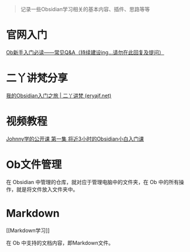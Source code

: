 > 记录一些Obsidian学习相关的基本内容、插件、思路等等

# 官网入门

[Ob新手入门必读——常见Q&A（持续建设ing...请勿在此回复及提问）](https://forum-zh.obsidian.md/t/topic/3222)

# 二丫讲梵分享

[我的Obsidian入门之旅 | 二丫讲梵 (eryajf.net)](https://wiki.eryajf.net/pages/6ed7fe/#%E6%89%8B%E5%86%99)

# 视频教程

[Johnny学的公开课 第一集 将近3小时的Obsidian小白入门课](https://www.bilibili.com/video/BV1i3411k7TQ/?spm_id_from=333.880.my_history.page.click&vd_source=5c0fccc3e62acb7264f3cd05395b00c0)

# Ob文件管理

在 Obsidian 中管理的仓库，就对应于管理电脑中的文件夹，在 Ob 中的所有操作，就是将文件放入文件夹中。

# Markdown

[[Markdown学习]]

在 Ob 中支持的文档内容，即Markdown文件。
